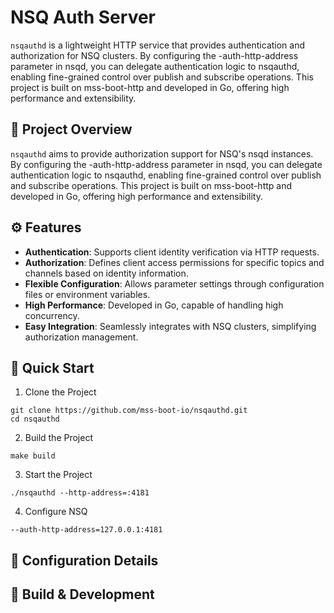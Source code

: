 # NSQ Auth Server
`nsqauthd` is a lightweight HTTP service that provides authentication and authorization for NSQ clusters. By configuring the -auth-http-address parameter in nsqd, you can delegate authentication logic to nsqauthd, enabling fine-grained control over publish and subscribe operations. This project is built on mss-boot-http and developed in Go, offering high performance and extensibility.

## 📌 Project Overview
`nsqauthd` aims to provide authorization support for NSQ's nsqd instances. By configuring the -auth-http-address parameter in nsqd, you can delegate authentication logic to nsqauthd, enabling fine-grained control over publish and subscribe operations. This project is built on mss-boot-http and developed in Go, offering high performance and extensibility.

## ⚙️ Features
- **Authentication**: Supports client identity verification via HTTP requests.
- **Authorization**: Defines client access permissions for specific topics and channels based on identity information.
- **Flexible Configuration**: Allows parameter settings through configuration files or environment variables.
- **High Performance**: Developed in Go, capable of handling high concurrency.
- **Easy Integration**: Seamlessly integrates with NSQ clusters, simplifying authorization management.

## 🚀 Quick Start
1. Clone the Project 
```shell
git clone https://github.com/mss-boot-io/nsqauthd.git
cd nsqauthd
```
2. Build the Project
```shell
make build
```
3. Start the Project
```shell
./nsqauthd --http-address=:4181
```
4. Configure NSQ
```shell
--auth-http-address=127.0.0.1:4181
```

## 📄 Configuration Details

## 🔧 Build & Development

